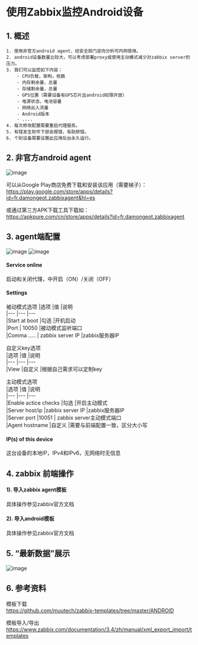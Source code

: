 # 使用Zabbix监控Android设备


## 1. 概述
    1. 使用非官方android agent，经安全部门逆向分析可内网使用。
    2. android设备数量比较大，可以考虑部署proxy或使用主动模式减少对zabbix server的压力。
    3. 我们可以监控如下内容：  
        - CPU负载，架构，核数   
        - 内存剩余量，总量  
        - 存储剩余量，总量  
        - GPS位置（需要设备有GPS芯片且android权限开放）   
        - 电源状态，电池容量     
        - 网络出入流量  
        - Android版本   
        - ....
    4. 每次修改配置需要重启代理服务。
    5. 有错发生软件下部会报错，有助排错。
    6. 个别设备需要设置此应用后台永久运行。


## 2. 非官方android agent
![image](https://res.cloudinary.com/liz/image/upload/v1543398044/Android-devices-monitoring-with-Zabbix/01.jpg)

可以从Google Play商店免费下载和安装该应用（需要梯子）：   
https://play.google.com/store/apps/details?id=fr.damongeot.zabbixagent&hl=es  

或通过第三方APK下载工具下载如：  
https://apkpure.com/cn/store/apps/details?id=fr.damongeot.zabbixagent


## 3. agent端配置
![image](https://res.cloudinary.com/liz/image/upload/v1543397973/Android-devices-monitoring-with-Zabbix/002.jpg)
![image](https://res.cloudinary.com/liz/image/upload/v1543397974/Android-devices-monitoring-with-Zabbix/003.jpg)

#### Service online 
启动和关闭代理，中开启（ON）/关闭（OFF）  

#### Settings
被动模式选项
|选项          |值                 |说明  
|---           |---                |---  
|Start at boot |勾选               |开机启动  
|Port          | 10050             |被动模式监听端口  
|Comma .....   | zabbix server IP  |zabbix服务器IP   

自定义key选项  
|选项  |值     |说明  
|---   |---    |---  
|View  |自定义 |根据自己需求可以定制key  

主动模式选项  
|选项                 |值                |说明  
|---                  |---               |---  
|Enable actice checks |勾选              |开启主动模式  
|Server host/ip       |zabbix server IP  |zabbix服务器IP  
|Server port          |10051             | zabbix server主动模式端口  
|Agent hostname       |自定义            |需要与前端配置一致，区分大小写  

#### IP(s) of this device
这台设备的本地IP，IPv4和IPv6，无网络时无信息

## 4. zabbix 前端操作
#### 1). 导入zabbix agent模板
具体操作参见zabbix官方文档

#### 2). 导入android模板  
具体操作参见zabbix官方文档


## 5. “最新数据”展示
![image](https://res.cloudinary.com/liz/image/upload/v1543397976/Android-devices-monitoring-with-Zabbix/04.jpg)


## 6. 参考资料
模板下载  
https://github.com/muutech/zabbix-templates/tree/master/ANDROID

模板导入/导出  
https://www.zabbix.com/documentation/3.4/zh/manual/xml_export_import/templates
